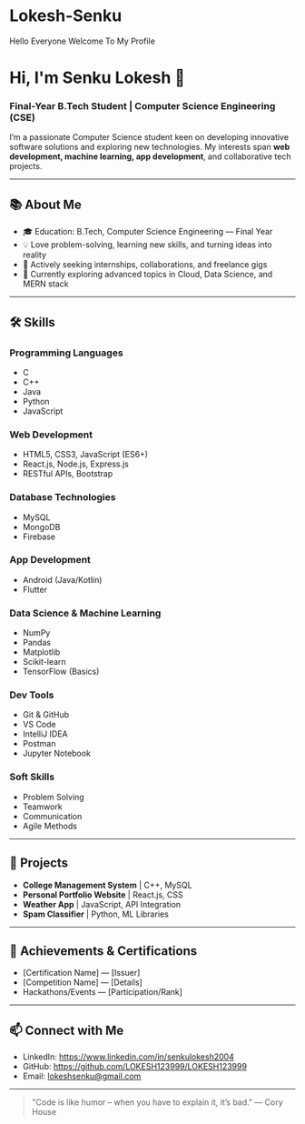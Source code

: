 # Lokesh-Senku
Hello Everyone Welcome To My Profile
# Hi, I'm Senku Lokesh 👋

### Final-Year B.Tech Student | Computer Science Engineering (CSE)

I’m a passionate Computer Science student keen on developing innovative software solutions and exploring new technologies. My interests span **web development, machine learning, app development**, and collaborative tech projects.

---

## 📚 About Me
- 🎓 Education: B.Tech, Computer Science Engineering — Final Year
- 💡 Love problem-solving, learning new skills, and turning ideas into reality
- 🚀 Actively seeking internships, collaborations, and freelance gigs
- 🌱 Currently exploring advanced topics in Cloud, Data Science, and MERN stack

---

## 🛠 Skills

### Programming Languages
- C
- C++
- Java
- Python
- JavaScript

### Web Development
- HTML5, CSS3, JavaScript (ES6+)
- React.js, Node.js, Express.js
- RESTful APIs, Bootstrap

### Database Technologies
- MySQL
- MongoDB
- Firebase

### App Development
- Android (Java/Kotlin)
- Flutter

### Data Science & Machine Learning
- NumPy
- Pandas
- Matplotlib
- Scikit-learn
- TensorFlow (Basics)

### Dev Tools
- Git & GitHub
- VS Code
- IntelliJ IDEA
- Postman
- Jupyter Notebook

### Soft Skills
- Problem Solving
- Teamwork
- Communication
- Agile Methods

---

## 📂 Projects

<!-- Add your notable projects below -->
- **College Management System** | C++, MySQL
- **Personal Portfolio Website** | React.js, CSS
- **Weather App** | JavaScript, API Integration
- **Spam Classifier** | Python, ML Libraries

---

## 📜 Achievements & Certifications

<!-- Add your achievements and certifications here -->
- [Certification Name] — [Issuer]
- [Competition Name] — [Details]
- Hackathons/Events — [Participation/Rank]

---

## 📫 Connect with Me

- LinkedIn: https://www.linkedin.com/in/senkulokesh2004
- GitHub: https://github.com/LOKESH123999/LOKESH123999
- Email: lokeshsenku@gmail.com

---

> "Code is like humor – when you have to explain it, it’s bad." — Cory House

